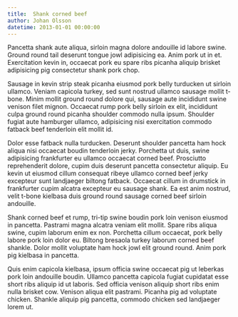 ```yaml
---
title:  Shank corned beef
author: Johan Olsson
datetime: 2013-01-01 00:00:00
---
```

Pancetta shank aute aliqua, sirloin magna dolore andouille id labore swine. Ground round tail deserunt tongue jowl adipisicing ea. Anim pork ut in et. Exercitation kevin in, occaecat pork eu spare ribs picanha aliquip brisket adipisicing pig consectetur shank pork chop.  

Sausage in kevin strip steak picanha eiusmod pork belly turducken ut sirloin ullamco. Veniam capicola turkey, sed sunt nostrud ullamco sausage mollit t-bone. Minim mollit ground round dolore qui, sausage aute incididunt swine venison filet mignon. Occaecat rump pork belly sirloin ex elit, incididunt culpa ground round picanha shoulder commodo nulla ipsum. Shoulder fugiat aute hamburger ullamco, adipisicing nisi exercitation commodo fatback beef tenderloin elit mollit id.  

Dolor esse fatback nulla turducken. Deserunt shoulder pancetta ham hock aliqua nisi occaecat boudin tenderloin jerky. Porchetta ut duis, swine adipisicing frankfurter eu ullamco occaecat corned beef. Prosciutto reprehenderit dolore, cupim duis deserunt pancetta consectetur aliquip. Eu kevin ut eiusmod cillum consequat ribeye ullamco corned beef jerky excepteur sunt landjaeger biltong fatback. Occaecat cillum in drumstick in frankfurter cupim alcatra excepteur eu sausage shank. Ea est anim nostrud, velit t-bone kielbasa duis ground round sausage corned beef sirloin andouille.  

Shank corned beef et rump, tri-tip swine boudin pork loin venison eiusmod in pancetta. Pastrami magna alcatra veniam elit mollit. Spare ribs aliqua swine, cupim laborum enim ex non. Porchetta cillum occaecat, pork belly labore pork loin dolor eu. Biltong bresaola turkey laborum corned beef shankle. Dolor mollit voluptate ham hock jowl elit ground round. Anim pork pig kielbasa in pancetta.  

Quis enim capicola kielbasa, ipsum officia swine occaecat pig ut leberkas pork loin andouille boudin. Ullamco pancetta capicola fugiat cupidatat esse short ribs aliquip id ut laboris. Sed officia venison aliquip short ribs enim nulla brisket cow. Venison aliqua elit pastrami. Picanha pig ad voluptate chicken. Shankle aliquip pig pancetta, commodo chicken sed landjaeger lorem ut.
